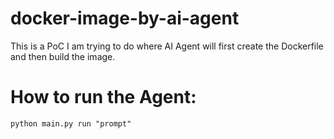 # docker-image-by-ai-agent
This is a PoC I am trying to do where AI Agent will first create the Dockerfile and then build the image.

# How to run the Agent:
`python main.py run "prompt"`